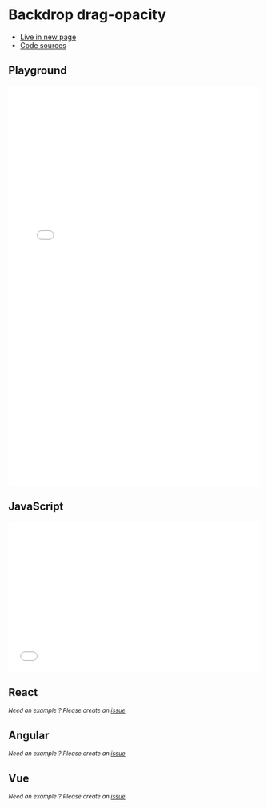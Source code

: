 # Backdrop drag-opacity

- [Live in new page](https://jsfiddle.net/romantonoff/kj0z2645/show)
- [Code sources](https://jsfiddle.net/romantonoff/kj0z2645)

## Playground
<iframe width="100%" height="800" src="//jsfiddle.net/romantonoff/kj0z2645/embedded/result/dark/" allowfullscreen="allowfullscreen" allowpaymentrequest frameborder="0"></iframe>

## JavaScript
<iframe width="100%" height="300" src="//jsfiddle.net/romantonoff/kj0z2645/embedded/js,html,css/dark/" allowfullscreen="allowfullscreen" allowpaymentrequest frameborder="0"></iframe>

## React
<small>*Need an example ? Please create an [issue](https://github.com/roman-rr/cupertino-pane/issues/new/choose)*</small>

## Angular
<small>*Need an example ? Please create an [issue](https://github.com/roman-rr/cupertino-pane/issues/new/choose)*</small>

## Vue
<small>*Need an example ? Please create an [issue](https://github.com/roman-rr/cupertino-pane/issues/new/choose)*</small>